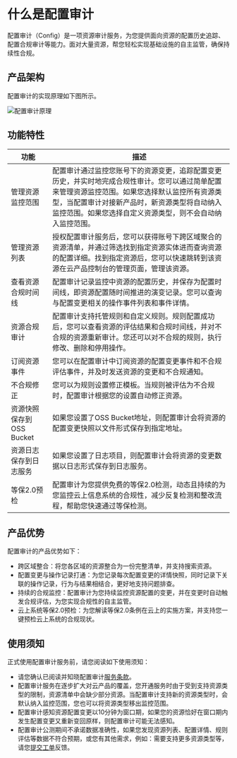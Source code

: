 # 什么是配置审计

配置审计（Config）是一项资源审计服务，为您提供面向资源的配置历史追踪、配置合规审计等能力。面对大量资源，帮您轻松实现基础设施的自主监管，确保持续性合规。



## 产品架构

配置审计的实现原理如下图所示。

![配置审计原理](https://static-aliyun-doc.oss-accelerate.aliyuncs.com/assets/img/zh-CN/2181659951/p87228.png)

## 功能特性

|功能|描述|
|--|--|
|管理资源监控范围|配置审计通过监控您账号下的资源变更，追踪配置变更历史，并实时地完成合规性审计。您可以通过简单配置来管理资源监控范围。如果您选择默认监控所有资源类型，当配置审计对接新产品时，新资源类型将自动纳入监控范围。如果您选择自定义资源类型，则不会自动纳入监控范围。|
|管理资源列表|授权配置审计服务后，您可以获得账号下跨区域聚合的资源清单，并通过筛选找到指定资源实体进而查询资源的配置详细。找到指定资源后，您可以快速跳转到该资源在云产品控制台的管理页面，管理该资源。|
|查看资源合规时间线|配置审计记录监控中资源的配置历史，并保存为配置时间线，即资源配置随时间推进的演变记录。您可以查询与配置变更相关的操作事件列表和事件详情。|
|资源合规审计|配置审计支持托管规则和自定义规则。规则配置成功后，您可以查看资源的评估结果和合规时间线，并对不合规的资源重新审计。您还可以对不合规的规则，执行修改、删除和停用操作。|
|订阅资源事件|您可以在配置审计中订阅资源的配置变更事件和不合规评估事件，并及时发送资源的变更和不合规通知。|
|不合规修正|您可以为规则设置修正模板。当规则被评估为不合规时，配置审计根据您的设置自动修正资源。|
|资源快照保存到OSS Bucket|如果您设置了OSS Bucket地址，则配置审计会将资源的配置变更快照以文件形式保存到指定地址。|
|资源日志保存到日志服务|如果您设置了日志项目，则配置审计会将资源的变更数据以日志形式保存到日志服务。|
|等保2.0预检|配置审计为您提供免费的等保2.0检测，动态且持续的为您监控云上信息系统的合规性，减少反复检测和整改流程，帮助您快速通过等保检测。|

## 产品优势

配置审计的产品优势如下：

-   跨区域整合：将您各区域的资源整合为一份完整清单，并支持搜索资源。
-   配置变更与操作记录打通：为您记录每次配置变更的详情快照，同时记录下关联的操作记录，行为与结果相结合，更好地支持问题排查。
-   持续的合规监控：配置审计为您持续监控资源配置的变更，并在变更时自动触发合规评估，为您实现合规性的自主监管。
-   云上系统等保2.0预检：为您解读等保2.0条例在云上的实施方案，并支持您一键预检云上系统的合规现状。

## 使用须知

正式使用配置审计服务前，请您阅读如下使用须知：

-   请您确认已阅读并知晓配置审计[服务条款](/cn.zh-CN/相关协议/服务条款.md)。
-   配置审计服务在逐步扩大对云产品的覆盖，您开通服务时由于受到支持资源类型的限制，资源清单中会缺少部分资源。当配置审计支持新的资源类型时，会默认纳入监控范围，您也可以将资源类型移出监控范围。
-   配置审计感知资源配置变更以10分钟为窗口期，如果您的资源恰好在窗口期内发生配置变更又重新变回原样，则配置审计可能无法感知。
-   配置审计公测期间不承诺数据准确性，如果您发现资源列表、配置详情、规则评估等数据不符合预期，或您有其他需求，例如：需要支持更多资源类型等，请您[提交工单](https://selfservice.console.aliyun.com/ticket/createIndex)反馈。

